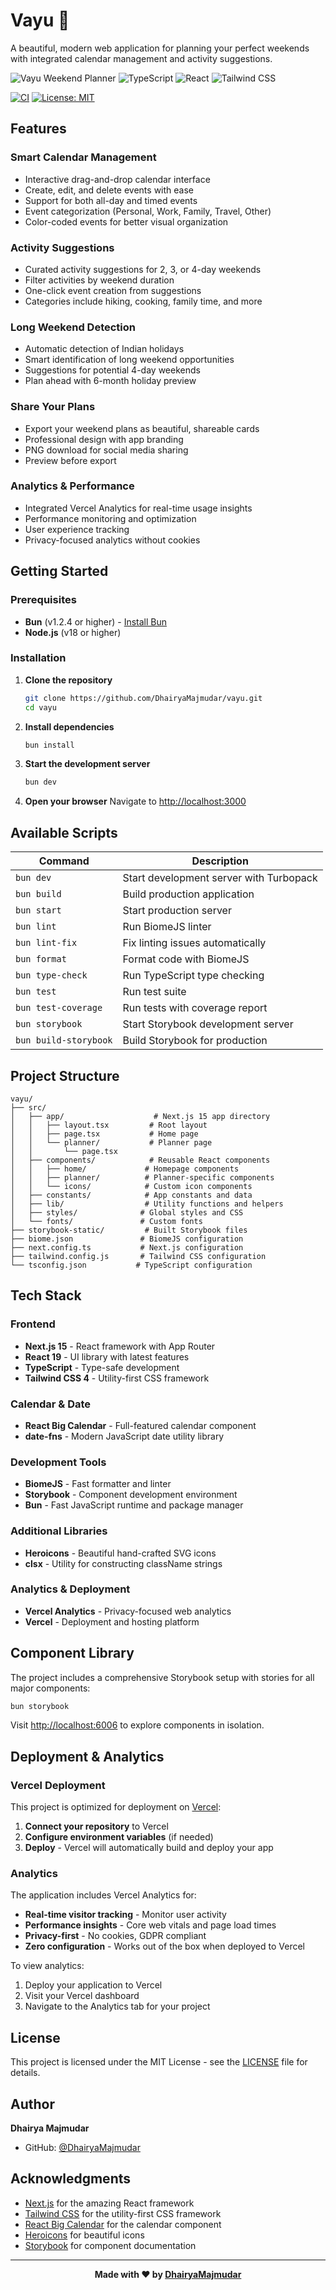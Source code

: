 # Vayu 🚀

A beautiful, modern web application for planning your perfect weekends with integrated calendar management and activity suggestions.

![Vayu Weekend Planner](https://img.shields.io/badge/Next.js-15.5.3-black?style=for-the-badge&logo=next.js)
![TypeScript](https://img.shields.io/badge/TypeScript-5.x-blue?style=for-the-badge&logo=typescript)
![React](https://img.shields.io/badge/React-19.1.0-61DAFB?style=for-the-badge&logo=react)
![Tailwind CSS](https://img.shields.io/badge/Tailwind-4.x-38B2AC?style=for-the-badge&logo=tailwind-css)

[![CI](https://github.com/DhairyaMajmudar/vayu/actions/workflows/ci.yml/badge.svg)](https://github.com/DhairyaMajmudar/vayu/actions/workflows/ci.yml)
[![License: MIT](https://img.shields.io/badge/License-MIT-yellow.svg)](https://opensource.org/licenses/MIT)


## Features

### Smart Calendar Management

- Interactive drag-and-drop calendar interface
- Create, edit, and delete events with ease
- Support for both all-day and timed events
- Event categorization (Personal, Work, Family, Travel, Other)
- Color-coded events for better visual organization

### Activity Suggestions

- Curated activity suggestions for 2, 3, or 4-day weekends
- Filter activities by weekend duration
- One-click event creation from suggestions
- Categories include hiking, cooking, family time, and more

### Long Weekend Detection

- Automatic detection of Indian holidays
- Smart identification of long weekend opportunities
- Suggestions for potential 4-day weekends
- Plan ahead with 6-month holiday preview

### Share Your Plans

- Export your weekend plans as beautiful, shareable cards
- Professional design with app branding
- PNG download for social media sharing
- Preview before export

### Analytics & Performance

- Integrated Vercel Analytics for real-time usage insights
- Performance monitoring and optimization
- User experience tracking
- Privacy-focused analytics without cookies

## Getting Started

### Prerequisites

- **Bun** (v1.2.4 or higher) - [Install Bun](https://bun.sh/)
- **Node.js** (v18 or higher)

### Installation

1. **Clone the repository**

   ```bash
   git clone https://github.com/DhairyaMajmudar/vayu.git
   cd vayu
   ```

2. **Install dependencies**

   ```bash
   bun install
   ```

3. **Start the development server**

   ```bash
   bun dev
   ```

4. **Open your browser**
   Navigate to [http://localhost:3000](http://localhost:3000)

## Available Scripts

| Command               | Description                             |
| --------------------- | --------------------------------------- |
| `bun dev`             | Start development server with Turbopack |
| `bun build`           | Build production application            |
| `bun start`           | Start production server                 |
| `bun lint`            | Run BiomeJS linter                      |
| `bun lint-fix`        | Fix linting issues automatically        |
| `bun format`          | Format code with BiomeJS                |
| `bun type-check`      | Run TypeScript type checking            |
| `bun test`            | Run test suite                          |
| `bun test-coverage`   | Run tests with coverage report          |
| `bun storybook`       | Start Storybook development server      |
| `bun build-storybook` | Build Storybook for production          |

## Project Structure

```
vayu/
├── src/
│   ├── app/                    # Next.js 15 app directory
│   │   ├── layout.tsx         # Root layout
│   │   ├── page.tsx           # Home page
│   │   └── planner/           # Planner page
│   │       └── page.tsx
│   ├── components/            # Reusable React components
│   │   ├── home/             # Homepage components
│   │   ├── planner/          # Planner-specific components
│   │   └── icons/            # Custom icon components
│   ├── constants/            # App constants and data
│   ├── lib/                  # Utility functions and helpers
│   ├── styles/              # Global styles and CSS
│   └── fonts/               # Custom fonts
├── storybook-static/         # Built Storybook files
├── biome.json               # BiomeJS configuration
├── next.config.ts           # Next.js configuration
├── tailwind.config.js       # Tailwind CSS configuration
└── tsconfig.json           # TypeScript configuration
```

## Tech Stack

### Frontend

- **Next.js 15** - React framework with App Router
- **React 19** - UI library with latest features
- **TypeScript** - Type-safe development
- **Tailwind CSS 4** - Utility-first CSS framework

### Calendar & Date

- **React Big Calendar** - Full-featured calendar component
- **date-fns** - Modern JavaScript date utility library

### Development Tools

- **BiomeJS** - Fast formatter and linter
- **Storybook** - Component development environment
- **Bun** - Fast JavaScript runtime and package manager

### Additional Libraries

- **Heroicons** - Beautiful hand-crafted SVG icons
- **clsx** - Utility for constructing className strings

### Analytics & Deployment

- **Vercel Analytics** - Privacy-focused web analytics
- **Vercel** - Deployment and hosting platform

## Component Library

The project includes a comprehensive Storybook setup with stories for all major components:

```bash
bun storybook
```

Visit [http://localhost:6006](http://localhost:6006) to explore components in isolation.

## Deployment & Analytics

### Vercel Deployment

This project is optimized for deployment on [Vercel](https://vercel.com/):

1. **Connect your repository** to Vercel
2. **Configure environment variables** (if needed)
3. **Deploy** - Vercel will automatically build and deploy your app

### Analytics

The application includes Vercel Analytics for:

- **Real-time visitor tracking** - Monitor user activity
- **Performance insights** - Core web vitals and page load times
- **Privacy-first** - No cookies, GDPR compliant
- **Zero configuration** - Works out of the box when deployed to Vercel

To view analytics:

1. Deploy your application to Vercel
2. Visit your Vercel dashboard
3. Navigate to the Analytics tab for your project

## License

This project is licensed under the MIT License - see the [LICENSE](LICENSE) file for details.

## Author

**Dhairya Majmudar**

- GitHub: [@DhairyaMajmudar](https://github.com/DhairyaMajmudar)

## Acknowledgments

- [Next.js](https://nextjs.org/) for the amazing React framework
- [Tailwind CSS](https://tailwindcss.com/) for the utility-first CSS framework
- [React Big Calendar](https://jquense.github.io/react-big-calendar/) for the calendar component
- [Heroicons](https://heroicons.com/) for beautiful icons
- [Storybook](https://storybook.js.org/) for component documentation

---

<div align="center">
    <b>Made with ❤️ by <a href="https://github.com/DhairyaMajmudar">DhairyaMajmudar</a>
</b>
</div>
